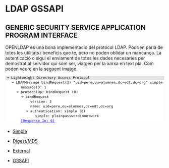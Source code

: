 # LDAP GSSAPI

## GENERIC SECURITY SERVICE APPLICATION PROGRAM INTERFACE

OPENLDAP es una bona implementacio del protocol LDAP. Podrien parla de totes les utilitats i beneficis que te, pero no poden oblidar un mancança.
La autenticació o sigui el enviament de totes les dades necesaries per demostrat al servidor qui som ser, viatgen per la xarxa en text pla. Com poden veure en la seguent imatge.

![Alt text](https://github.com/isx26067826/project/blob/master/sources/wireshark-simple.jpg "Simple Authentication")

- [Simple](https://github.com/isx26067826/project/tree/master/sources/simple.md)

- [Digest/MD5](https://github.com/isx26067826/project/tree/master/sources/digest-md5.md)

- [External](https://github.com/isx26067826/project/tree/master/sources/external.md)

- [GSSAPI](https://github.com/isx26067826/project/tree/master/sources/external.md)
